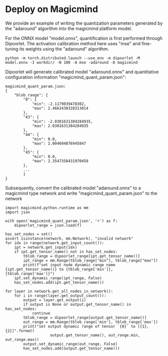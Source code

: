 # Deploy on Magicmind

We provide an example of writing the quantization parameters generated by the "adaround" algorithm into the magicmind platform model.

For the ONNX model "model.onnx", quantification is first performed through Dipoorlet. The activation calibration method here uses "mse" and fine-tuning its weights using the "adaround" algorithm.

```
python -m torch.distributed.launch --use_env -m dipoorlet -M model.onnx -I workdir/ -N 100 -A mse -adaround -D magicmind
```

Dipoorlet will generate calibrated model "adaround.onnx" and quantitative configuration information "magicmind_quant_param.json":


```
magicmind_quant_param.json:
{
    "blob_range": {
        "0": {
            "min": -2.1179039478302,
            "max": 2.4663430328313014
        },
        "43": {
            "min": -2.0301631384284935,
            "max": 2.0301631384284935
        },
        "44": {
            "min": 0.0,
            "max": 2.004604876945847
        },
        "45": {
            "min": 0.0,
            "max": 2.3547358431970458
        },
        ...
        }
}
```

Subsequently, convert the calibrated model "adaround.onnx" to a magicmind type network and write "magicmind_quant_param.json" to the network

```
import magicmind.python.runtime as mm
import json

with open('magicmind_quant_param.json', 'r') as f:
    dipoorlet_range = json.load(f)
    
has_set_nodes = set()
assert isinstance(network, mm.Network), "invalid network"
for idx in range(network.get_input_count()):
    ipt = network.get_input(idx)
    if ipt.get_tensor_name() not in has_set_nodes:
        tblob_range = dipoorlet_range[ipt.get_tensor_name()]
        ipt_range = mm.Range(tblob_range["min"], tblob_range["max"])
        print(f"set input node dynamic range name {ipt.get_tensor_name()} to {tblob_range['min']}, {tblob_range['max']}")
    ipt.set_dynamic_range(ipt_range, False)
    has_set_nodes.add(ipt.get_tensor_name())

for layer in network.get_all_nodes_in_network():
    for i in range(layer.get_output_count()):
        output = layer.get_output(i)
        if output is None or output.get_tensor_name() in has_set_nodes:
            continue
        tblob_range = dipoorlet_range[output.get_tensor_name()]
        out_range = mm.Range(tblob_range['min'], tblob_range['max'])
        print("set output dynamic range of tensor `{0}` to [{1}, {2}]".format(
                    output.get_tensor_name(), out_range.min, out_range.max))
        output.set_dynamic_range(out_range, False)
        has_set_nodes.add(output.get_tensor_name())
```